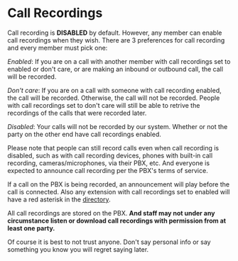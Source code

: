 # Call Recordings

Call recording is **DISABLED** by default. However, any member can enable call recordings when they wish. There are 3 preferences for call recording and every member must pick one:

*Enabled*: If you are on a call with another member with call recordings set to enabled or don't care, or are making an inbound or outbound call, the call will be recorded.

*Don't care*: If you are on a call with someone with call recording enabled, the call will be recorded. Otherwise, the call will not be recorded. People with call recordings set to don't care will still be able to retrive the recordings of the calls that were recorded later.

*Disabled*: Your calls will not be recorded by our system. Whether or not the party on the other end have call recordings enabled.

Please note that people can still record calls even when call recording is disabled, such as with call recording devices, phones with built-in call recording, cameras/microphones, via their PBX, etc. And everyone is expected to announce call recording per the PBX's terms of service.

If a call on the PBX is being recorded, an announcement will play before the call is connected. Also any extension with call recordings set to enabled will have a red asterisk in the [directory](/directory).

All call recordings are stored on the PBX. **And staff may not under any circumstance listen or download call recordings with permission from at least one party.**

Of course it is best to not trust anyone. Don't say personal info or say something you know you will regret saying later.